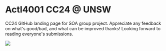 # Actl4001 CC24 @ UNSW

CC24 GitHub landing page for SOA group project. Appreciate any feedback on what's good/bad, and what can be improved thanks! Looking forward to reading everyone's submissions.


![](Actuarial.gif)

